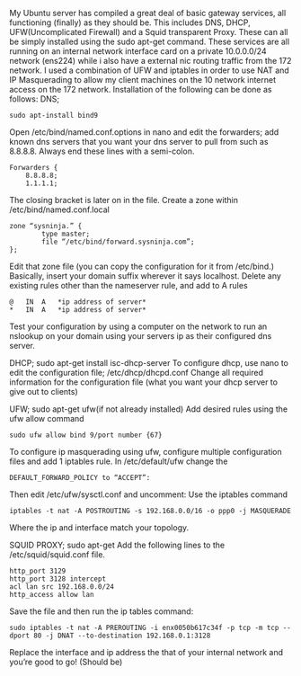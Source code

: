 My Ubuntu server has compiled a great deal of basic gateway services, all functioning (finally) as they should be. 
This includes DNS, DHCP, UFW(Uncomplicated Firewall) and a Squid transparent Proxy. These can all be simply installed using the 
sudo apt-get command. These services are all running on an internal network interface card on a private 10.0.0.0/24 network (ens224) 
while i also have a external nic routing traffic from the 172 network. I used a combination of UFW and iptables in order to use NAT 
and IP Masquerading to allow my client machines on the 10 network internet access on the 172 network.
Installation of the following can be done as follows:
DNS; 
```
sudo apt-install bind9
```
Open /etc/bind/named.conf.options in nano and edit the forwarders; add known dns servers that you want your dns server to pull from 
such as 8.8.8.8. Always end these lines with a semi-colon.
```
Forwarders {
	8.8.8.8;
	1.1.1.1;
```

The closing bracket is later on in the file.
Create a zone within /etc/bind/named.conf.local
```
zone “sysninja.” {
		type master;
		file “/etc/bind/forward.sysninja.com”;
};
```
Edit that zone file (you can copy the configuration for it from /etc/bind.)
Basically, insert your domain suffix wherever it says localhost.
Delete any existing rules other than the nameserver rule, and add to A rules

```
@	IN	A	*ip address of server*
*	IN	A	*ip address of server* 
```

Test your configuration by using a computer on the network to run an nslookup on your domain using your servers ip as their 
configured dns server.

DHCP; sudo apt-get install isc-dhcp-server
To configure dhcp, use nano to edit the configuration file; /etc/dhcp/dhcpd.conf
Change all required information for the configuration file (what you want your dhcp server to give out to clients)

UFW; sudo apt-get ufw(if not already installed)
Add desired rules using the ufw allow command 

```
sudo ufw allow bind 9/port number {67}
```
To configure ip masquerading using ufw, configure multiple configuration files and add 1 iptables rule.
In /etc/default/ufw change the 

```
DEFAULT_FORWARD_POLICY to “ACCEPT”:
```

Then edit /etc/ufw/sysctl.conf and uncomment:
Use the iptables command 

```
iptables -t nat -A POSTROUTING -s 192.168.0.0/16 -o ppp0 -j MASQUERADE
```
Where the ip and interface match your topology.

SQUID PROXY; sudo apt-get 
Add the following lines to the /etc/squid/squid.conf file.
```
http_port 3129
http_port 3128 intercept
acl lan src 192.168.0.0/24
http_access allow lan
```
Save the file and then run the ip tables command:

```
sudo iptables -t nat -A PREROUTING -i enx0050b617c34f -p tcp -m tcp --dport 80 -j DNAT --to-destination 192.168.0.1:3128
```
Replace the interface and ip address the that of your internal network and you’re good to go! (Should be)





